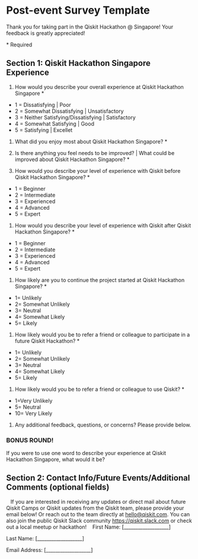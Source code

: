 # Post-event Survey Template
Thank you for taking part in the Qiskit Hackathon @ Singapore! Your feedback is greatly appreciated!

\* Required

## Section 1: Qiskit Hackathon Singapore Experience


1. How would you describe your overall experience at Qiskit Hackathon Singapore \*
 - 1 = Dissatisfying | Poor
 - 2 = Somewhat Dissatisfying | Unsatisfactory
 - 3 = Neither Satisfying/Dissatisfying | Satisfactory
 - 4 = Somewhat Satisfying | Good
 - 5 = Satisfying | Excellet

1. What did you enjoy most about Qiskit Hackathon Singapore? \*

1. Is there anything you feel needs to be improved? | What could be improved about Qiskit Hackathon Singapore? \*

1. How would you describe your level of experience with Qiskit before Qiskit Hackathon Singapore? \*
 - 1 = Beginner
 - 2 = Intermediate
 - 3 = Experienced
 - 4 = Advanced
 - 5 = Expert
 
1. How would you describe your level of experience with Qiskit after Qiskit Hackathon Singapore? \*
 - 1 = Beginner
 - 2 = Intermediate
 - 3 = Experienced
 - 4 = Advanced
 - 5 = Expert

1. How likely are you to continue the project started at Qiskit Hackathon Singapore? \*
 - 1= Unlikely
 - 2= Somewhat Unlikely
 - 3= Neutral
 - 4= Somewhat Likely
 - 5= Likely

1. How likely would you be to refer a friend or colleague to participate in a future Qiskit Hackathon? \*
 - 1= Unlikely
 - 2= Somewhat Unlikely
 - 3= Neutral
 - 4= Somewhat Likely
 - 5= Likely

1. How likely would you be to refer a friend or colleague to use Qiskit? \*
 - 1=Very Unlikely
 - 5= Neutral
 - 10= Very Likely

1. Any additional feedback, questions, or concerns? Please provide below. 

### BONUS ROUND!

If you were to use one word to describe your experience at Qiskit Hackathon Singapore, what would it be?
 
## Section 2: Contact Info/Future Events/Additional Comments (optional fields)
 
 If you are interested in receiving any updates or direct mail about future Qiskit Camps or Qiskit updates from the Qiskit team, please provide your email below! Or reach out to the team directly at hello@qiskit.com. You can also join the public Qiskit Slack community https://qiskit.slack.com or check out a local meetup or hackathon! 
 
First Name: [___________________]

Last Name: [___________________]

Email Address: [___________________]
